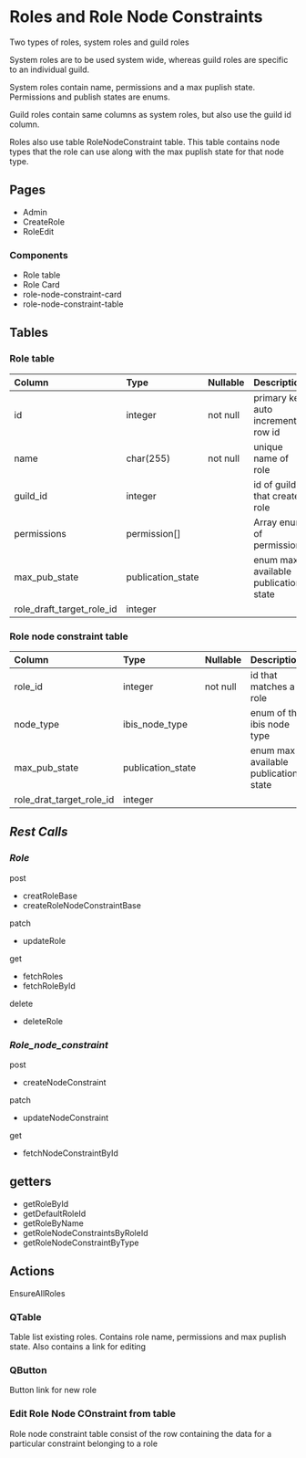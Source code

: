 # Roles and Role Node Constraints

Two types of roles, system roles and guild roles

System roles are to be used system wide, whereas guild roles are specific to an individual guild.

System roles contain name, permissions and a max puplish state. Permissions and publish states are enums.

Guild roles contain same columns as system roles, but also use the guild id column.

Roles also use table RoleNodeConstraint table. This table contains node types that the role can use along with the max puplish state for that node type.

## Pages

- Admin
- CreateRole
- RoleEdit

### Components

- Role table
- Role Card
- role-node-constraint-card
- role-node-constraint-table

## Tables

### Role table

| Column                    | Type              | Nullable | Description                          |
| :------------------------ | :---------------- | :------- | :----------------------------------- |
| id                        | integer           | not null | primary key auto increment row id    |
| name                      | char(255)         | not null | unique name of role                  |
| guild_id                  | integer           |          | id of guild that created role        |
| permissions               | permission[]      |          | Array enum of permissions            |
| max_pub_state             | publication_state |          | enum max available publication state |
| role_draft_target_role_id | integer           |          |                                      |

### Role node constraint table

| Column                   | Type              | Nullable | Description                          |
| :----------------------- | :---------------- | :------- | :----------------------------------- |
| role_id                  | integer           | not null | id that matches a role               |
| node_type                | ibis_node_type    |          | enum of the ibis node type           |
| max_pub_state            | publication_state |          | enum max available publication state |
| role_drat_target_role_id | integer           |          |                                      |

## **_Rest Calls_**

### **_Role_**

post

- creatRoleBase
- createRoleNodeConstraintBase

patch

- updateRole

get

- fetchRoles
- fetchRoleById

delete

- deleteRole

### **_Role_node_constraint_**

post

- createNodeConstraint

patch

- updateNodeConstraint

get

- fetchNodeConstraintById

## getters

- getRoleById
- getDefaultRoleId
- getRoleByName
- getRoleNodeConstraintsByRoleId
- getRoleNodeConstraintByType

## Actions

EnsureAllRoles

### QTable

Table list existing roles. Contains role name, permissions and max puplish state. Also contains a link for editing

### QButton

Button link for new role

### Edit Role Node COnstraint from table

Role node constraint table consist of the row containing the data for a particular constraint belonging to a role
